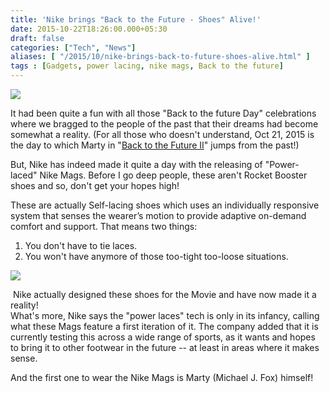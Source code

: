 ```yaml
---
title: 'Nike brings "Back to the Future - Shoes" Alive!'
date: 2015-10-22T18:26:00.000+05:30
draft: false
categories: ["Tech", "News"]
aliases: [ "/2015/10/nike-brings-back-to-future-shoes-alive.html" ]
tags : [Gadgets, power lacing, nike mags, Back to the future]
---
```


[![](https://2.bp.blogspot.com/-d5DmsD-Szrk/Vijbh8CpI3I/AAAAAAAAC1g/vLNWDI5XzZE/s640/nikemags2015.png)](https://2.bp.blogspot.com/-d5DmsD-Szrk/Vijbh8CpI3I/AAAAAAAAC1g/vLNWDI5XzZE/s1600/nikemags2015.png)

  
It had been quite a fun with all those "Back to the future Day" celebrations where we bragged to the people of the past that their dreams had become somewhat a reality. (For all those who doesn't understand, Oct 21, 2015 is the day to which Marty in "[Back to the Future II](https://www.imdb.com/title/tt0096874/)" jumps from the past!)  
  
But, Nike has indeed made it quite a day with the releasing of "Power-laced" Nike Mags. Before I go deep people, these aren't Rocket Booster shoes and so, don't get your hopes high!  
  
These are actually Self-lacing shoes which uses an individually responsive system that senses the wearer’s motion to provide adaptive on-demand comfort and support. That means two things:  

1.  You don't have to tie laces.
2.  You won't have anymore of those too-tight too-loose situations.

[![](https://2.bp.blogspot.com/-JkevH3wc96A/VijbWEDRPII/AAAAAAAAC1Y/0NHZNvwj_tY/s400/2015-Nike-Mag-GIF1_large.gif)](https://2.bp.blogspot.com/-JkevH3wc96A/VijbWEDRPII/AAAAAAAAC1Y/0NHZNvwj_tY/s1600/2015-Nike-Mag-GIF1_large.gif)

 Nike actually designed these shoes for the Movie and have now made it a reality!  
What's more, Nike says the "power laces" tech is only in its infancy, calling what these Mags feature a first iteration of it. The company added that it is currently testing this across a wide range of sports, as it wants and hopes to bring it to other footwear in the future -- at least in areas where it makes sense.  
  
And the first one to wear the Nike Mags is Marty (Michael J. Fox) himself!
